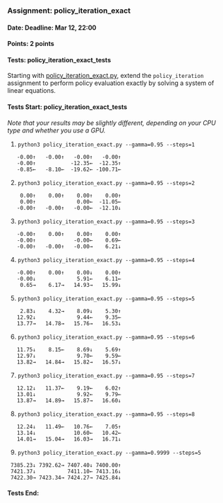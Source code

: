 ### Assignment: policy_iteration_exact
#### Date: Deadline: Mar 12, 22:00
#### Points: 2 points
#### Tests: policy_iteration_exact_tests

Starting with [policy_iteration_exact.py](https://github.com/ufal/npfl139/tree/master/labs/02/policy_iteration_exact.py),
extend the `policy_iteration` assignment to perform policy evaluation
exactly by solving a system of linear equations.

#### Tests Start: policy_iteration_exact_tests
_Note that your results may be slightly different, depending on your CPU type and whether you use a GPU._

1. `python3 policy_iteration_exact.py --gamma=0.95 --steps=1`
```
   -0.00↑   -0.00↑   -0.00↑   -0.00↑
   -0.00↑           -12.35←  -12.35↑
   -0.85←   -8.10←  -19.62← -100.71←
```

2. `python3 policy_iteration_exact.py --gamma=0.95 --steps=2`
```
    0.00↑    0.00↑    0.00↑    0.00↑
    0.00↑             0.00←  -11.05←
   -0.00↑   -0.00↑   -0.00←  -12.10↓
```

3. `python3 policy_iteration_exact.py --gamma=0.95 --steps=3`
```
   -0.00↑    0.00↑    0.00↑    0.00↑
   -0.00↑            -0.00←    0.69←
   -0.00↑   -0.00↑   -0.00→    6.21↓
```

4. `python3 policy_iteration_exact.py --gamma=0.95 --steps=4`
```
   -0.00↑    0.00↑    0.00↓    0.00↑
   -0.00↓             5.91←    6.11←
    0.65→    6.17→   14.93→   15.99↓
```

5. `python3 policy_iteration_exact.py --gamma=0.95 --steps=5`
```
    2.83↓    4.32→    8.09↓    5.30↑
   12.92↓             9.44←    9.35←
   13.77→   14.78→   15.76→   16.53↓
```

6. `python3 policy_iteration_exact.py --gamma=0.95 --steps=6`
```
   11.75↓    8.15←    8.69↓    5.69↑
   12.97↓             9.70←    9.59←
   13.82→   14.84→   15.82→   16.57↓
```

7. `python3 policy_iteration_exact.py --gamma=0.95 --steps=7`
```
   12.12↓   11.37←    9.19←    6.02↑
   13.01↓             9.92←    9.79←
   13.87→   14.89→   15.87→   16.60↓
```

8. `python3 policy_iteration_exact.py --gamma=0.95 --steps=8`
```
   12.24↓   11.49←   10.76←    7.05↑
   13.14↓            10.60←   10.42←
   14.01→   15.04→   16.03→   16.71↓
```

9. `python3 policy_iteration_exact.py --gamma=0.9999 --steps=5`
```
 7385.23↓ 7392.62→ 7407.40↓ 7400.00↑
 7421.37↓          7411.10← 7413.16↓
 7422.30→ 7423.34→ 7424.27→ 7425.84↓
```
#### Tests End:
